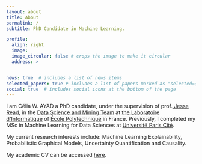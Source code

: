 ```yaml
---
layout: about
title: About
permalink: /
subtitle: PhD Candidate in Machine Learning.

profile:
  align: right
  image: 
  image_circular: false # crops the image to make it circular
  address: >


news: true  # includes a list of news items
selected_papers: true # includes a list of papers marked as "selected={true}"
social: true  # includes social icons at the bottom of the page
---
```


I am Célia W. AYAD a PhD candidate, under the supervision of prof.<a href='https://jmread.github.io'> Jesse Read</a>, in the <a href='https://www.lix.polytechnique.fr/dascim/'>Data Science and Mining Team</a> at <a href='https://www.lix.polytechnique.fr'>the Laboratoire d'Informatique</a> of <a href='https://www.polytechnique.edu/en'>École Polytechnique</a> in France. Previously, I completed my MSc in Machine Learning for Data Sciences at <a href='https://u-paris.fr/en/'>Université Paris Cité</a>.

My current research interests include: Machine Learning Explainability, Probabilistic Graphical Models, Uncertainty Quantification and Causality.

My academic CV can be accessed <a href='https://cwayad.github.io/assets/pdf/cwayad.pdf'>here</a>.